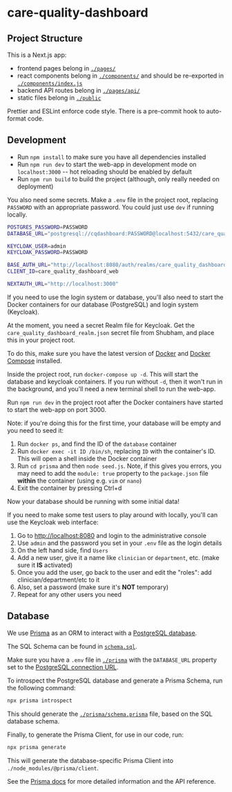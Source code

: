 # care-quality-dashboard

## Project Structure

This is a Next.js app:

- frontend pages belong in [`./pages/`](./pages)
- react components belong in [`./components/`](./components) and should be re-exported in [`./components/index.js`](./components/index.js)
- backend API routes belong in [`./pages/api/`](./pages/api)
- static files belong in [`./public`](./public)

Prettier and ESLint enforce code style. There is a pre-commit hook to auto-format code.

## Development

- Run `npm install` to make sure you have all dependencies installed
- Run `npm run dev` to start the web-app in development mode on `localhost:3000` -- hot reloading should be enabled by default
- Run `npm run build` to build the project (although, only really needed on deployment)

You also need some secrets. Make a `.env` file in the project root, replacing `PASSWORD` with an appropriate password. You could just use `dev` if running locally.

```bash
POSTGRES_PASSWORD=PASSWORD
DATABASE_URL="postgresql://cqdashboard:PASSWORD@localhost:5432/care_quality_dashboard"

KEYCLOAK_USER=admin
KEYCLOAK_PASSWORD=PASSWORD

BASE_AUTH_URL="http://localhost:8080/auth/realms/care_quality_dashboard/protocol/openid-connect"
CLIENT_ID=care_quality_dashboard_web

NEXTAUTH_URL="http://localhost:3000"
```

If you need to use the login system or database, you'll also need to start the Docker containers for our database (PostgreSQL) and login system (Keycloak).

At the moment, you need a secret Realm file for Keycloak. Get the `care_quality_dashboard_realm.json` secret file from Shubham, and place this in your project root.

To do this, make sure you have the latest version of [Docker](https://docs.docker.com/get-docker/) and [Docker Compose](https://docs.docker.com/compose/install/) installed.

Inside the project root, run `docker-compose up -d`. This will start the database and keycloak containers. If you run without `-d`, then it won't run in the background, and you'll need a new terminal shell to run the web-app.

Run `npm run dev` in the project root after the Docker containers have started to start the web-app on port 3000.

Note: if you're doing this for the first time, your database will be empty and you need to seed it:

1. Run `docker ps`, and find the ID of the `database` container
2. Run `docker exec -it ID /bin/sh`, replacing `ID` with the container's ID. This will open a shell inside the Docker container
3. Run `cd prisma` and then `node seed.js`. Note, if this gives you errors, you may need to add the `module: true` property to the `package.json` file **within** the container (using e.g. `vim` or `nano`)
4. Exit the container by pressing Ctrl+d

Now your database should be running with some initial data!

If you need to make some test users to play around with locally, you'll can use the Keycloak web interface:

1. Go to <http://localhost:8080> and login to the administrative console
2. Use `admin` and the password you set in your `.env` file as the login details
3. On the left hand side, find `Users`
4. Add a new user, give it a name like `clinician` or `department`, etc. (make sure it **IS** activated)
5. Once you add the user, go back to the user and edit the "roles": add clinician/department/etc to it
6. Also, set a password (make sure it's **NOT** temporary)
7. Repeat for any other users you need

## Database

We use [Prisma](https://www.prisma.io/) as an ORM to interact with a [PostgreSQL database](http://postgresql.org/).

The SQL Schema can be found in [`schema.sql`](./schema.sql).

Make sure you have a `.env` file in [`./prisma`](./prisma) with the `DATABASE_URL` property set to the [PostgreSQL connection URL](https://www.prisma.io/docs/concepts/database-connectors/postgresql).

To introspect the PostgreSQL database and generate a Prisma Schema, run the following command:

```bash
npx prisma introspect
```

This should generate the [`./prisma/schema.prisma`](./prisma/schema.prisma) file, based on the SQL database schema.

Finally, to generate the Prisma Client, for use in our code, run:

```bash
npx prisma generate
```

This will generate the database-specific Prisma Client into `./node_modules/@prisma/client`.

See the [Prisma docs](https://www.prisma.io/docs/) for more detailed information and the API reference.
